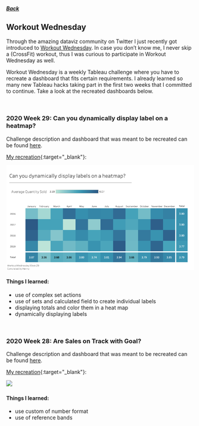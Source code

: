 ##### [Back](index#projects)
## Workout Wednesday
Through the amazing dataviz community on Twitter I just recently got introduced to [Workout Wednesday](http://www.workout-wednesday.com). In case you don’t know me, I never skip a (CrossFit) workout, thus I was curious to participate in Workout Wednesday as well. 

Workout Wednesday is a weekly Tableau challenge where you have to recreate a dashboard that fits certain requirements. I already learned so many new Tableau hacks taking part in the first two weeks that I committed to continue. Take a look at the recreated dashboards below.

<br>

### 2020 Week 29: Can you dynamically display label on a heatmap?

Challenge description and dashboard that was meant to be recreated can be found [here](http://www.workout-wednesday.com/2020w29/).

[My recreation](https://public.tableau.com/profile/henny7470#!/vizhome/WOW_w29_Dynamically-display-heat-map-labels/Canyoudynamicallydisplaylabelsonaheatmap){:target="_blank"}:

<a href="https://public.tableau.com/profile/henny7470#!/vizhome/WOW_w29_Dynamically-display-heat-map-labels/Canyoudynamicallydisplaylabelsonaheatmap" target="blank">
  <img src="images/workoutwednesday/WOW_w29_Dynamically-display-heat-map-labels.png">
</a>

#### Things I learned:
- use of complex set actions
- use of sets and calculated field to create individual labels
- displaying totals and color them in a heat map
- dynamically displaying labels

<br>

### 2020 Week 28: Are Sales on Track with Goal?

Challenge description and dashboard that was meant to be recreated can be found [here](http://www.workout-wednesday.com/2020w28/).

[My recreation](https://public.tableau.com/profile/henny7470#!/vizhome/WOW_w28_Are-sales-on-track-with-the-goal/ARESALESONTRACKWITHTHEGOAL){:target="_blank"}:

<a href="https://public.tableau.com/profile/henny7470#!/vizhome/WOW_w28_Are-sales-on-track-with-the-goal/ARESALESONTRACKWITHTHEGOAL" target="blank">
  <img src="images/workoutwednesday/WOW_w28_Are-sales-on-track-with-the-goal?.png">
</a>

#### Things I learned:
- use custom of number format
- use of reference bands
